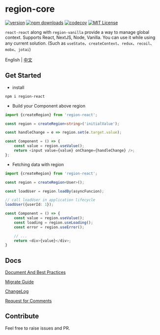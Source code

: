 # region-core

[![version](https://img.shields.io/npm/v/region-core.svg?style=flat-square)](http://npm.im/region-core)
[![npm downloads](https://img.shields.io/npm/dm/region-core.svg?style=flat-square)](https://www.npmjs.com/package/region-core)
[![codecov](https://img.shields.io/codecov/c/gh/regionjs/region-core)](https://codecov.io/gh/regionjs/region-core)
[![MIT License](https://img.shields.io/npm/l/region-core.svg?style=flat-square)](http://opensource.org/licenses/MIT)

`react-react` along with `region-vanilla` provide a way to manage global context. Supports  React, NextJS, Node, Vanilla. You can use it while using any current solution. (Such as `useState`、`createContext`、`redux`、`recoil`、`mobx`、`jotai`)

English | [中文](https://github.com/regionjs/region/blob/master/docs/README-zh_CN.md)

## Get Started

- install

```bash
npm i region-react
```

- Build your Component above region

```typescript jsx
import {createRegion} from 'region-react';

const region = createRegion<string>('initialValue');

const handleChange = e => region.set(e.target.value);

const Component = () => {
    const value = region.useValue();
    return <input value={value} onChange={handleChange} />;
};
```

- Fetching data with region

```typescript jsx
import {createRegion} from 'region-react';

const region = createRegion<User>();

const loadUser = region.loadBy(asyncFuncion);

// call loadUser in application lifecycle
loadUser({userId: 1});

const Component = () => {
    const value = region.useValue();
    const loading = region.useLoading();
    const error = region.useError();

    // ...
    return <div>{value}</div>;
}
```

## Docs

[Document And Best Practices](https://github.com/regionjs/region/blob/master/docs/Document.md)

[Migrate Guide](https://github.com/regionjs/region/blob/master/docs/Migrate.md)

[ChangeLog](https://github.com/regionjs/region/blob/master/docs/CHANGELOG.md)

[Request for Comments](https://github.com/regionjs/rfcs/issues)

## Contribute

Feel free to raise issues and PR.
